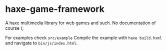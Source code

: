 # haxe-game-framework
A haxe multimedia library for web games and such.
No documentation of course (;


For examples check `src/example`
Compile the example with `haxe build.hxml` and navigate to `bin/js/index.html`.
